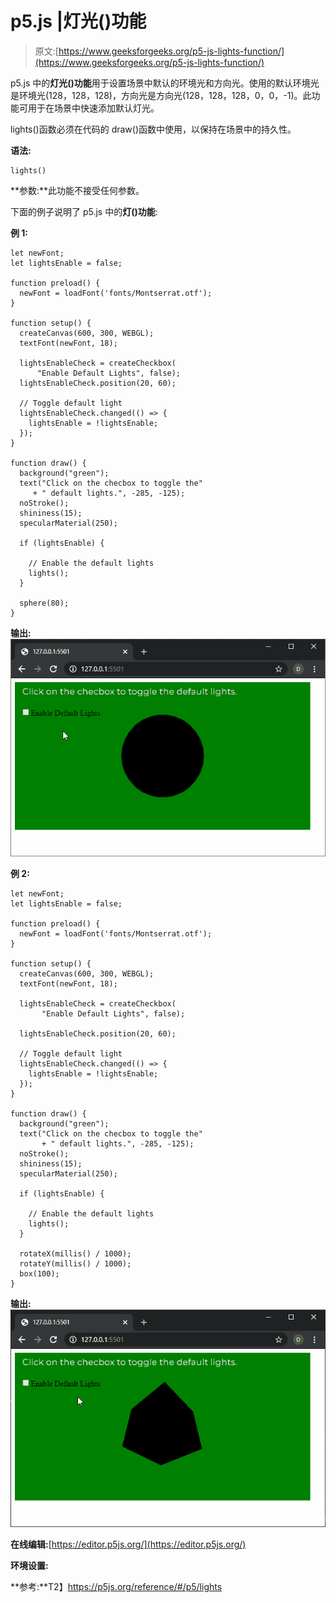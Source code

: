 # p5.js |灯光()功能

> 原文:[https://www.geeksforgeeks.org/p5-js-lights-function/](https://www.geeksforgeeks.org/p5-js-lights-function/)

p5.js 中的**灯光()功能**用于设置场景中默认的环境光和方向光。使用的默认环境光是环境光(128，128，128)，方向光是方向光(128，128，128，0，0，-1)。此功能可用于在场景中快速添加默认灯光。

lights()函数必须在代码的 draw()函数中使用，以保持在场景中的持久性。

**语法:**

```
lights()
```

**参数:**此功能不接受任何参数。

下面的例子说明了 p5.js 中的**灯()功能**:

**例 1:**

```
let newFont;
let lightsEnable = false;

function preload() {
  newFont = loadFont('fonts/Montserrat.otf');
}

function setup() {
  createCanvas(600, 300, WEBGL);
  textFont(newFont, 18);

  lightsEnableCheck = createCheckbox(
      "Enable Default Lights", false);
  lightsEnableCheck.position(20, 60);

  // Toggle default light
  lightsEnableCheck.changed(() => {
    lightsEnable = !lightsEnable;
  });
}

function draw() {
  background("green");
  text("Click on the checbox to toggle the"
     + " default lights.", -285, -125);
  noStroke();
  shininess(15);
  specularMaterial(250);

  if (lightsEnable) {

    // Enable the default lights
    lights();
  }

  sphere(80);
}
```

**输出:**
![lights-sphere](img/63d6e8cae1198b005f786e91bb3809eb.png)

**例 2:**

```
let newFont;
let lightsEnable = false;

function preload() {
  newFont = loadFont('fonts/Montserrat.otf');
}

function setup() {
  createCanvas(600, 300, WEBGL);
  textFont(newFont, 18);

  lightsEnableCheck = createCheckbox(
       "Enable Default Lights", false);

  lightsEnableCheck.position(20, 60);

  // Toggle default light
  lightsEnableCheck.changed(() => {
    lightsEnable = !lightsEnable;
  });
}

function draw() {
  background("green");
  text("Click on the checbox to toggle the"
       + " default lights.", -285, -125);
  noStroke();
  shininess(15);
  specularMaterial(250);

  if (lightsEnable) {

    // Enable the default lights
    lights();
  }

  rotateX(millis() / 1000);
  rotateY(millis() / 1000);
  box(100);
}
```

**输出:**
![lights-box](img/2ec0446d2cbe1d8518bb639ea7b6f771.png)

**在线编辑:**[https://editor.p5js.org/](https://editor.p5js.org/)

**环境设置:**

**参考:**T2】https://p5js.org/reference/#/p5/lights
